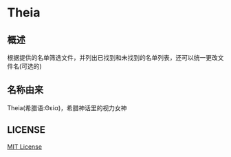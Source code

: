 Theia
===
## 概述
根据提供的名单筛选文件，并列出已找到和未找到的名单列表，还可以统一更改文件名(可选的)

## 名称由来
Theia(希腊语:Θεία)，希腊神话里的视力女神

## LICENSE
[MIT License](LICENSE)
